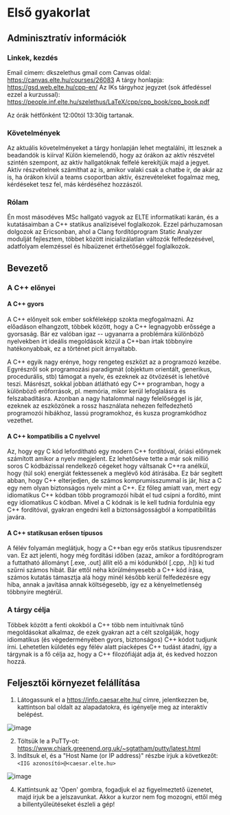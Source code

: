 # Első gyakorlat

## Adminisztratív információk

### Linkek, kezdés

Email címem: dkszelethus <kukac> gmail <pont> com
Canvas oldal: https://canvas.elte.hu/courses/26083
A tárgy honlapja: https://gsd.web.elte.hu/cpp-en/
Az IKs tárgyhoz jegyzet (sok átfedéssel ezzel a kurzussal): https://people.inf.elte.hu/szelethus/LaTeX/cpp/cpp_book/cpp_book.pdf

Az órák hétfőnként 12:00tól 13:30ig tartanak.

### Követelmények

Az aktuális követelményeket a tárgy honlapján lehet megtalálni, itt lesznek a beadandók is kiírva! Külön kiemelendő, hogy az órákon az aktív részvétel szintén szempont, az aktív hallgatóknak felfelé kerekítjük majd a jegyet. Aktív részvételnek számíthat az is, amikor valaki csak a chatbe ír, de akár az is, ha órákon kívül a teams csoportban aktív, észrevételeket fogalmaz meg, kérdéseket tesz fel, más kérdéséhez hozzászól.

### Rólam

Én most másodéves MSc hallgató vagyok az ELTE informatikati karán, és a kutatásaimban a C++ statikus analízisével foglalkozok. Ezzel párhuzamosan dolgozok az Ericsonban, ahol a Clang fordítóprogram Static Analyzer modulját fejlesztem, többet között inicializálatlan változók felfedezésével, adatfolyam elemzéssel és hibaüzenet érthetőséggel foglalkozok.

## Bevezető

### A C++ előnyei

#### A C++ gyors

A C++ előnyeit sok ember sokféleképp szokta megfogalmazni. Az előadáson elhangzott, többek között, hogy a C++ legnagyobb erőssége a gyorsaság. Bár ez valóban igaz -- ugyanarra a problémára különböző nyelvekben írt ideális megoldások közül a C++ban írtak többnyire hatékonyabbak, ez a történet picit árnyaltabb.

A C++ egyik nagy erénye, hogy rengeteg eszközt az a programozó kezébe. Egyrészről sok programozási paradigmát (objektum orientált, generikus, procedurális, stb) támogat a nyelv, és ezeknek az ötvözését is lehetővé teszi. Másrészt, sokkal jobban átlátható egy C++ programban, hogy a különböző erőforrások, pl. memória, mikor kerül lefoglalásra és felszabadításra. Azonban a nagy hatalommal nagy felelőséggel is jár, ezeknek az eszközönek a rossz használata nehezen felfedezhető programozói hibákhoz, lassú programokhoz, és kusza programkódhoz vezethet.

#### A C++ kompatibilis a C nyelvvel

Az, hogy egy C kód lefordítható egy modern C++ fordítóval, óriási előnynek számított amikor a nyelv megjelent. Ez lehetőséve tette a már sok millió soros C kódbázissal rendelkező cégeket hogy váltsanak C++ra anélkül, hogy (túl sok) energiát fektessenek a meglévő kód átírásába. Ez bár segített abban, hogy C++ elterjedjen, de számos komprumisszummal is jár, hisz a C egy nem olyan biztonságos nyelv mint a C++. Ez főleg amiatt van, mert egy idiomatikus C++ kódban több programozói hibát el tud csípni a fordító, mint egy idiomatikus C kódban. Mivel a C kódnak is le kell tudnia fordulnia egy C++ fordítóval, gyakran engedni kell a biztonságosságból a kompatibilitás javára.

#### A C++ statikusan erősen típusos

A félév folyamán meglátjuk, hogy a C++ban egy erős statikus típusrendszer van. Ez azt jelenti, hogy még fordítási időben (azaz, amikor a fordítóprogram a futtatható állományt [.exe, .out] állít elő a mi kódunkból [.cpp, .h]) ki tud szűrni számos hibát. Bár ettől néha körülményesebb a C++ kód írása, számos kutatás támasztja alá hogy minél később kerül felfedezésre egy hiba, annak a javítása annak költségesebb, így ez a kényelmetlenség többnyire megtérül.

### A tárgy célja

Többek között a fenti okokból a C++ több nem intuitívnak tűnő megoldásokat alkalmaz, de ezek gyakran azt a célt szolgálják, hogy idiomatikus (és végederményében gyors, biztonságos) C++ kódot tudjunk írni. Lehetetlen küldetés egy félév alatt piacképes C++ tudást átadni, így a tárgynak is a fő célja az, hogy a C++ filozófiáját adja át, és kedved hozzon hozzá.

## Feljesztői környezet felállítása

1. Látogassunk el a https://info.caesar.elte.hu/ címre, jelentkezzen be, kattintson bal oldalt az alapadatokra, és igényelje meg az interaktív belépést.

![image](https://user-images.githubusercontent.com/23276031/154069432-abb3c2b6-7878-4bcd-8a56-6129779b356e.png)

2. Töltsük le a PuTTy-ot: https://www.chiark.greenend.org.uk/~sgtatham/putty/latest.html
3. Indítsuk el, és a "Host Name (or IP address)" részbe írjuk a következőt: `<IIG azonosító>@<caesar.elte.hu>`

![image](https://user-images.githubusercontent.com/23276031/154070081-4dcd44ca-bfd3-4109-868e-167d3a0335e5.png)

4. Kattintsunk az 'Open' gombra, fogadjuk el az figyelmeztető üzenetet, majd írjuk be a jelszavunkat. Akkor a kurzor nem fog mozogni, ettől még a billentyűleütéseket észleli a gép!


